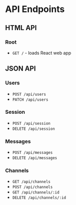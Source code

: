 # API Endpoints

## HTML API

### Root

- `GET /` - loads React web app

## JSON API

### Users

- `POST /api/users`
- `PATCH /api/users`

### Session

- `POST /api/session`
- `DELETE /api/session`

### Messages

- `POST /api/messages`
- `DELETE /api/messages`


### Channels

- `GET /api/channels`
- `POST /api/channels`
- `GET /api/channels/:id`
- `DELETE /api/channels/:id`
